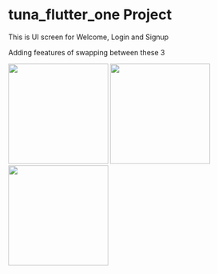 # tuna_flutter_one Project

This is UI screen for Welcome, Login and Signup

Adding feeatures of swapping between these 3

<img src="https://github.com/user-attachments/assets/8426e452-e447-4395-b615-8924a1d30008" width="200">

<img src="https://github.com/user-attachments/assets/4663a8a4-fdb3-4b27-a6e2-374e5d12177a" width="200">

<img src="https://github.com/user-attachments/assets/cdf1b3ef-7408-4aa7-b3f9-ea72e012ac08" width="200">
